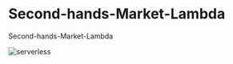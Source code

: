 # Second-hands-Market-Lambda
Second-hands-Market-Lambda

![serverless](https://user-images.githubusercontent.com/75245755/132483501-cb4047ce-5176-423e-973e-bb059462f2ab.PNG)
